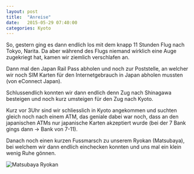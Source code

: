 ```yaml
---
layout: post
title:  "Anreise"
date:   2015-05-29 07:40:00
categories: Kyoto
---
```


So, gestern ging es dann endlich los mit dem knapp 11 Stunden Flug nach Tokyo, Narita.
Da aber während des Flugs niemand wirklich eine Auge zugekriegt hat, kamen wir ziemlich verschlafen an.

Dann mal den Japan Rail Pass abholen und noch zur Poststelle, an welcher wir noch SIM Karten für den Internetgebrauch in Japan abholen mussten (von eConnect Japan).

Schlussendlich konnten wir dann endlich denn Zug nach Shinagawa besteigen und noch kurz umsteigen für den Zug nach Kyoto.

Kurz vor 3Uhr sind wir schliesslich in Kyoto angekommen und suchten gleich noch nach einem ATM, das geniale dabei war noch, dass an den japanischen ATMs nur japanische Karten akzeptiert wurde (bei der 7 Bank gings dann -> Bank von 7-11).

Danach noch einen kurzen Fussmarsch zu unserem Ryokan (Matsubaya), bei welchem wir dann endlich einchecken konnten und uns mal ein klein wenig Ruhe gönnen.

![Matsubaya Ryokan](/japan2015/content/images/2015/05/image.jpg)
